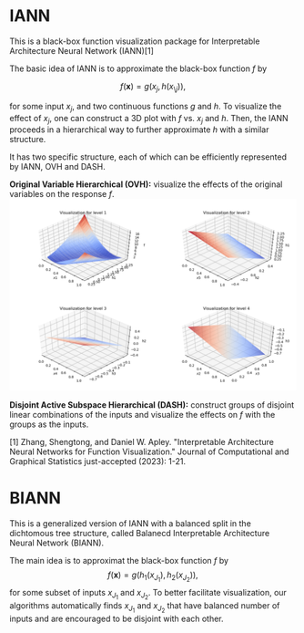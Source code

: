 # IANN
This is a black-box function visualization package for Interpretable Architecture Neural Network (IANN)[1]

The basic idea of IANN is to approximate the black-box function $f$ by

$$f(\mathbf{x}) = g(x_j, h(x_{\setminus{j}})),$$

for some input $x_j$, and two continuous functions $g$ and $h$. To visualize the effect of $x_j$, one can construct a 3D plot with $f$ vs. $x_j$ and $h$. Then, the IANN proceeds in a hierarchical way to further approximate $h$ with a similar structure.

It has two specific structure, each of which can be efficiently represented by IANN, OVH and DASH.   

**Original Variable Hierarchical (OVH):** visualize the effects of the original variables on the response $f$.   
![image](./paper_fig/OVH_eg.png)  


**Disjoint Active Subspace Hierarchical (DASH):** construct groups of disjoint linear combinations of the inputs and visualize the effects on $f$ with the groups as the inputs.  


[1] Zhang, Shengtong, and Daniel W. Apley. "Interpretable Architecture Neural Networks for Function Visualization." Journal of Computational and Graphical Statistics just-accepted (2023): 1-21.

# BIANN
This is a generalized version of IANN with a balanced split in the dichtomous tree structure, called Balanecd Interpretable Architecture Neural Network (BIANN).

The main idea is to approximat the black-box function $f$ by
$$f(\mathbf{x}) = g(h_1(x_{J_1}), h_2(x_{J_2})),$$
for some subset of inputs $x_{J_1}$ and $x_{J_2}$. To better facilitate visualization, our algorithms automatically finds $x_{J_1}$ and $x_{J_2}$ that have balanced number of inputs and are encouraged to be disjoint with each other. 
